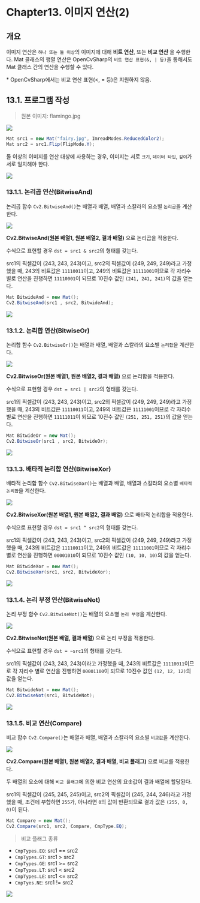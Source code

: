 # **Chapter13. 이미지 연산(2)**
## **개요**
이미지 연산은 `하나 또는 둘 이상`의 이미지에 대해 **비트 연산**, 또는 **비교 연산** 을 수행한다. Mat 클래스의 행렬 연산은 OpenCvSharp의 `비트 연산 표현(&, | 등)`을 통해서도 Mat 클래스 간의 연산을 수행할 수 있다.

\* OpenCvSharp에서는 비교 연산 표현(<, = 등)은 지원하지 않음.

## **13.1. 프로그램 작성**

> 원본 이미지: flamingo.jpg

![](./img/13/0.png)

```cs
Mat src1 = new Mat("fairy.jpg", ImreadModes.ReducedColor2);
Mat src2 = src1.Flip(FlipMode.Y);
```

둘 이상의 이미지를 연산 대상에 사용하는 경우, 이미지는 서로 `크기`, `데이터 타입`, `깊이`가 서로 일치해야 한다.

![](./img/13/1.png)

### **13.1.1. 논리곱 연산(BitwiseAnd)**
논리곱 함수 `Cv2.BitwiseAnd()`는 배열과 배열, 배열과 스칼라의 요소별 `논리곱`을 계산한다.

![](./img/13/2.png)

**Cv2.BitwiseAnd(원본 배열1, 원본 배열2, 결과 배열)** 으로 논리곱을 적용한다.

수식으로 표현할 경우 `dst = src1 & src2`의 형태를 갖는다.

src1의 픽셀값이 (243, 243, 243)이고, src2의 픽셀값이 (249, 249, 249)라고 가정했을 때, 243의 비트값은 `11110011`이고, 249의 비트값은 `11111001`이므로 각 자리수 별로 연산을 진행하면 `11110001`이 되므로 10진수 값인 `(241, 241, 241)`의 값을 얻는다.

```cs
Mat BitwideAnd = new Mat();
Cv2.BitwiseAnd(src1 , src2, BitwideAnd);
```

![](./img/13/3.png)

### **13.1.2. 논리합 연산(BitwiseOr)**
논리합 함수 `Cv2.BitwiseOr()`는 배열과 배열, 배열과 스칼라의 요소별 `논리합`을 계산한다.

![](./img/13/4.png)

**Cv2.BitwiseOr(원본 배열1, 원본 배열2, 결과 배열)** 으로 논리합을 적용한다.

수식으로 표현할 경우 `dst = src1 | src2`의 형태를 갖는다.

src1의 픽셀값이 (243, 243, 243)이고, src2의 픽셀값이 (249, 249, 249)라고 가정했을 때, 243의 비트값은 `11110011`이고, 249의 비트값은 `11111001`이므로 각 자리수 별로 연산을 진행하면 `11111011`이 되므로 10진수 값인 `(251, 251, 251)`의 값을 얻는다.

```cs
Mat BitwideOr = new Mat();
Cv2.BitwiseOr(src1 , src2, BitwideOr);
```

![](./img/13/5.png)

### **13.1.3. 배타적 논리합 연산(BitwiseXor)**
배타적 논리합 함수 `Cv2.BitwiseXor()`는 배열과 배열, 배열과 스칼라의 요소별 `배타적 논리합`을 계산한다.

![](./img/13/6.png)

**Cv2.BitwiseXor(원본 배열1, 원본 배열2, 결과 배열)** 으로 배타적 논리합을 적용한다.

수식으로 표현할 경우 `dst = src1 ^ src2`의 형태를 갖는다.

src1의 픽셀값이 (243, 243, 243)이고, src2의 픽셀값이 (249, 249, 249)라고 가정했을 때, 243의 비트값은 `11110011`이고, 249의 비트값은 `11111001`이므로 각 자리수 별로 연산을 진행하면 `00001010`이 되므로 10진수 값인 `(10, 10, 10)`의 값을 얻는다.

```cs
Mat BitwideXor = new Mat();
Cv2.BitwiseXor(src1, src2, BitwideXor);
```

![](./img/13/7.png)

### **13.1.4. 논리 부정 연산(BitwiseNot)**
논리 부정 함수 `Cv2.BitwiseNot()`는 배열의 요소별 `논리 부정`을 계산한다.

![](./img/13/8.png)

**Cv2.BitwiseNot(원본 배열, 결과 배열)** 으로 논리 부정을 적용한다.

수식으로 표현할 경우 `dst = ~src1`의 형태를 갖는다.

src1의 픽셀값이 (243, 243, 243)이라고 가정했을 때, 243의 비트값은 `11110011`이므로 각 자리수 별로 연산을 진행하면 `00001100`이 되므로 10진수 값인 `(12, 12, 12)`의 값을 얻는다.

```cs
Mat BitwideNot = new Mat();
Cv2.BitwiseNot(src1, BitwideNot);
```

![](./img/13/9.png)

### **13.1.5. 비교 연산(Compare)**
비교 함수 `Cv2.Compare()`는 배열과 배열, 배열과 스칼라의 요소별 `비교값`을 계산한다.

![](./img/13/10.png)

**Cv2.Compare(원본 배열1, 원본 배열2, 결과 배열, 비교 플래그)** 으로 비교를 적용한다.

두 배열의 요소에 대해 `비교 플래그`에 의한 비교 연산의 요솟값이 결과 배열에 할당된다.

src1의 픽셀값이 (245, 245, 245)이고, src2의 픽셀값이 (245, 244, 246)라고 가정했을 때, 조건에 부합하면 `255`가, 아니라면 `0`의 값이 반환되므로 결과 값은 `(255, 0, 0)`이 된다.

```cs
Mat Compare = new Mat();
Cv2.Compare(src1, src2, Compare, CmpType.EQ);
```

> 비교 플래그 종류
* `CmpTypes.EQ`: src1 == src2
* `CmpTypes.GT`: src1 > src2
* `CmpTypes.GE`: src1 >= src2
* `CmpTypes.LT`: src1 < src2
* `CmpTypes.LE`: src1 <= src2
* `CmpTyes.NE`: src1 != src2

![](./img/13/11.png)